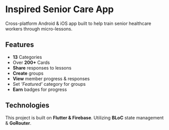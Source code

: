 # Inspired Senior Care App

Cross-platform Android & iOS app built to help train senior healthcare workers through micro-lessons.

## Features

- **13** Categories 
- Over **200+** Cards
- **Share** responses to lessons
- **Create** groups 
- **View** member progress & responses
- Set *'Featured'* category for groups
- **Earn** badges for progress

## Technologies

This project is built on **Flutter & Firebase**. Utilizing **BLoC** state management & **GoRouter**. 

